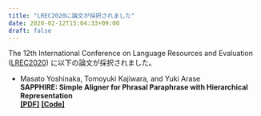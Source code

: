```yaml
---
title: "LREC2020に論文が採択されました"
date: 2020-02-12T15:04:33+09:00
draft: false
---
```


The 12th International Conference on Language Resources and Evaluation ([LREC2020](https://lrec2020.lrec-conf.org/en/))
に以下の論文が採択されました。

* Masato Yoshinaka, Tomoyuki Kajiwara, and Yuki Arase \
  **SAPPHIRE: Simple Aligner for Phrasal Paraphrase with Hierarchical Representation** \
  **[[PDF]](https://www.aclweb.org/anthology/2020.lrec-1.847/)**
  **[[Code]](https://github.com/m-yoshinaka/sapphire)**
